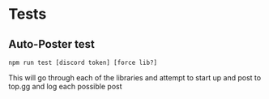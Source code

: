 # Tests

## Auto-Poster test

`npm run test [discord token] [force lib?]`

This will go through each of the libraries and attempt to start up and post to top.gg and log each possible post